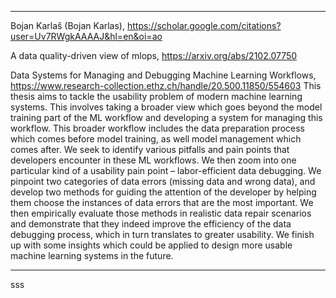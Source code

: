 

***
Bojan Karlaš (Bojan Karlas), https://scholar.google.com/citations?user=Uv7RWgkAAAAJ&hl=en&oi=ao

A data quality-driven view of mlops, https://arxiv.org/abs/2102.07750

Data Systems for Managing and Debugging Machine Learning Workflows, https://www.research-collection.ethz.ch/handle/20.500.11850/554603
This thesis aims to tackle the usability problem of modern machine learning systems. This involves taking a broader view which goes beyond the model training part of the ML workflow and developing a system for managing this workflow.
This broader workflow includes the data preparation process which comes before model training, as well model management which comes after. We seek to identify various pitfalls and pain points that developers encounter in these ML workflows.
We then zoom into one particular kind of a usability pain point – labor-efficient data debugging. We pinpoint two categories of data errors (missing data and wrong data), and develop two methods for guiding the attention of the developer by helping them choose the instances of data errors that are the most important. We then empirically evaluate those methods in realistic data repair scenarios and demonstrate that they indeed improve the efficiency of the data debugging process, which in turn translates to greater usability. We finish up with some insights which could be applied to design more usable machine learning systems in the future.
***

sss
